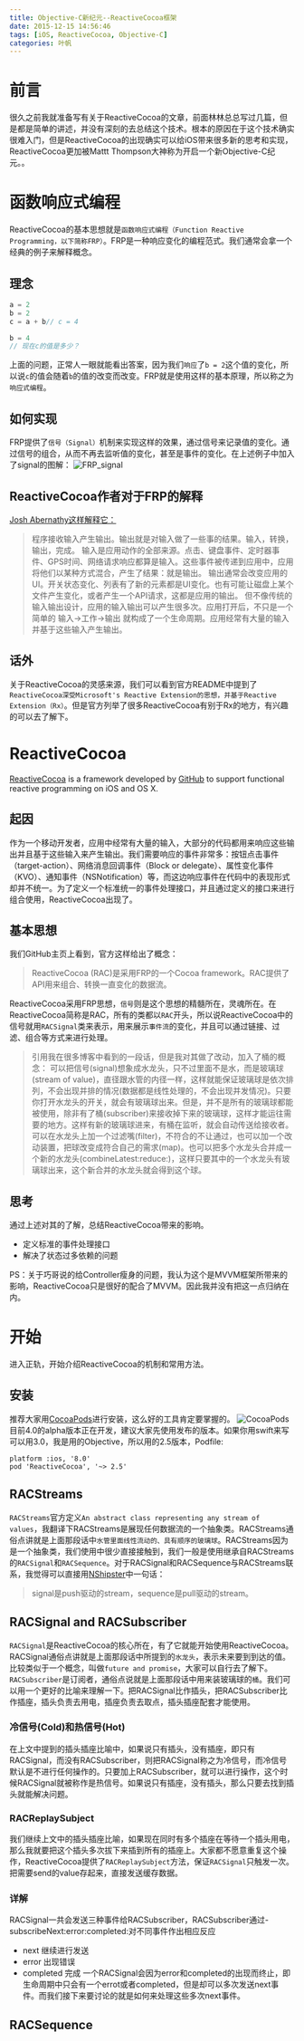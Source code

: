 ```yaml
---
title: Objective-C新纪元--ReactiveCocoa框架
date: 2015-12-15 14:56:46
tags: [iOS, ReactiveCocoa, Objective-C]
categories: 叶帆
---
```

# 前言
很久之前我就准备写有关于ReactiveCocoa的文章，前面林林总总写过几篇，但是都是简单的讲述，并没有深刻的去总结这个技术。根本的原因在于这个技术确实很难入门，但是ReactiveCocoa的出现确实可以给iOS带来很多新的思考和实现，ReactiveCocoa更加被Mattt Thompson大神称为开启一个新Objective-C纪元。。

# 函数响应式编程
ReactiveCocoa的基本思想就是`函数响应式编程（Function Reactive Programming，以下简称FRP）`。FRP是一种响应变化的编程范式。我们通常会拿一个经典的例子来解释概念。

## 理念
```c
a = 2
b = 2
c = a + b// c = 4

b = 4
// 现在c的值是多少？
```
上面的问题，正常人一眼就能看出答案，因为我们`响应`了`b = 2`这个值的变化，所以说`c`的值会随着`b`的值的改变而改变。FRP就是使用这样的基本原理，所以称之为`响应式编程`。

## 如何实现
FRP提供了`信号（Signal）`机制来实现这样的效果，通过信号来记录值的变化。通过信号的组合，从而不再去监听值的变化，甚至是事件的变化。在上述例子中加入了signal的图解：
![FRP_signal](http://7xp57v.com1.z0.glb.clouddn.com/coryphaei/FRP_signal.png)

## ReactiveCocoa作者对于FRP的解释

[Josh Abernathy这样解释它：](http://blog.maybeapps.com/post/42894317939/input-and-output)

> 程序接收输入产生输出。输出就是对输入做了一些事的结果。输入，转换，输出，完成。
> 输入是应用动作的全部来源。点击、键盘事件、定时器事件、GPS时间、网络请求响应都算是输入。这些事件被传递到应用中，应用将他们以某种方式混合，产生了结果：就是输出。
> 输出通常会改变应用的UI。开关状态变化、列表有了新的元素都是UI变化。也有可能让磁盘上某个文件产生变化，或者产生一个API请求，这都是应用的输出。
> 但不像传统的输入输出设计，应用的输入输出可以产生很多次。应用打开后，不只是一个简单的 输入→工作→输出 就构成了一个生命周期。应用经常有大量的输入并基于这些输入产生输出。

## 话外
关于ReactiveCocoa的灵感来源，我们可以看到官方README中提到了`ReactiveCocoa深受Microsoft's Reactive Extension的思想，并基于Reactive Extension（Rx）`。但是官方列举了很多ReactiveCocoa有别于Rx的地方，有兴趣的可以去了解下。

# ReactiveCocoa
[ReactiveCocoa](http://reactivecocoa.io/) is a framework developed by [GitHub](https://github.com/ReactiveCocoa/ReactiveCocoa) to support functional reactive programming on iOS and OS X.

## 起因
作为一个移动开发者，应用中经常有大量的输入，大部分的代码都用来响应这些输出并且基于这些输入来产生输出。我们需要响应的事件非常多：按钮点击事件（target-action）、网络消息回调事件（Block or delegate）、属性变化事件（KVO）、通知事件（NSNotification）等，而这边响应事件在代码中的表现形式却并不统一。为了定义一个标准统一的事件处理接口，并且通过定义的接口来进行组合使用，ReactiveCocoa出现了。

## 基本思想
我们GitHub主页上看到，官方这样给出了概念：
> ReactiveCocoa (RAC)是采用FRP的一个Cocoa framework。RAC提供了API用来组合、转换一直变化的数据流。

ReactiveCocoa采用FRP思想，`信号`则是这个思想的精髓所在，灵魂所在。在ReactiveCocoa简称是RAC，所有的类都以`RAC`开头，所以说ReactiveCocoa中的信号就用`RACSignal`类来表示，用来展示`事件流`的变化，并且可以通过链接、过滤、组合等方式来进行处理。

> 引用我在很多博客中看到的一段话，但是我对其做了改动，加入了桶的概念：
可以把信号(signal)想象成水龙头，只不过里面不是水，而是玻璃球(stream of value)，直径跟水管的内径一样，这样就能保证玻璃球是依次排列，不会出现并排的情况(数据都是线性处理的，不会出现并发情况)。只要你打开水龙头的开关，就会有玻璃球出来。但是，并不是所有的玻璃球都能被使用，除非有了桶(subscriber)来接收掉下来的玻璃球，这样才能运往需要的地方。这样有新的玻璃球进来，有桶在监听，就会自动传送给接收者。可以在水龙头上加一个过滤嘴(filter)，不符合的不让通过，也可以加一个改动装置，把球改变成符合自己的需求(map)。也可以把多个水龙头合并成一个新的水龙头(combineLatest:reduce:)，这样只要其中的一个水龙头有玻璃球出来，这个新合并的水龙头就会得到这个球。

## 思考
通过上述对其的了解，总结ReactiveCocoa带来的影响。
- 定义标准的事件处理接口
- 解决了状态过多依赖的问题

PS：关于巧哥说的给Controller瘦身的问题，我认为这个是MVVM框架所带来的影响，ReactiveCocoa只是很好的配合了MVVM。因此我并没有把这一点归纳在内。

# 开始
进入正轨，开始介绍ReactiveCocoa的机制和常用方法。

## 安装
推荐大家用[CocoaPods](http://code4app.com/article/cocoapods-install-usage)进行安装，这么好的工具肯定要掌握的。
![CocoaPods](http://7xp57v.com1.z0.glb.clouddn.com/coryphaei/cocoapods.png)
目前4.0的alpha版本正在开发，建议大家先使用发布的版本。如果你用swift来写可以用3.0，我是用的Objective，所以用的2.5版本，Podfile:
```
platform :ios, '8.0'
pod 'ReactiveCocoa', '~> 2.5'

```

## RACStreams
`RACStreams`官方定义`An abstract class representing any stream of values`，我翻译下RACStreams是展现任何数据流的一个抽象类。RACStreams通俗点讲就是上面那段话中`水管里面线性流动的、具有顺序的玻璃球`。RACStreams因为是一个抽象类，我们使用中很少直接接触到，我们一般是使用继承自RACStreams的`RACSignal`和`RACSequence`。对于RACSignal和RACSequence与RACStreams联系，我觉得可以直接用[NShipster](http://nshipster.cn/reactivecocoa/)中一句话：
> signal是push驱动的stream，sequence是pull驱动的stream。

## RACSignal and RACSubscriber
`RACSignal`是ReactiveCocoa的核心所在，有了它就能开始使用ReactiveCocoa。RACSignal通俗点讲就是上面那段话中所提到的`水龙头`，表示未来要到到达的值。比较类似于一个概念，叫做`future and promise`，大家可以自行去了解下。
`RACSubscriber`是订阅者，通俗点说就是上面那段话中用来装玻璃球的`桶`。我们可以用一个更好的比喻来理解一下。把RACSignal比作插头，把RACSubscriber比作插座，插头负责去用电，插座负责去取点，插头插座配套才能使用。

### 冷信号(Cold)和热信号(Hot)
在上文中提到的插头插座比喻中，如果说只有插头，没有插座，即只有RACSignal，而没有RACSubscriber，则把RACSignal称之为冷信号，而冷信号默认是不进行任何操作的。只要加上RACSubscriber，就可以进行操作，这个时候RACSignal就被称作是热信号。如果说只有插座，没有插头，那么只要去找到插头就能解决问题。

### RACReplaySubject
我们继续上文中的插头插座比喻，如果现在同时有多个插座在等待一个插头用电，那么我就要把这个插头多次拔下来插到所有的插座上。大家都不愿意重复这个操作，ReactiveCocoa提供了`RACReplaySubject`方法，保证`RACSignal`只触发一次。把需要send的value存起来，直接发送缓存数据。

### 详解
RACSignal一共会发送三种事件给RACSubscriber，RACSubscriber通过-subscribeNext:error:completed:对不同事件作出相应反应
- next 继续进行发送
- error 出现错误  
- completed 完成
一个RACSignal会因为error和completed的出现而终止，即生命周期中只会有一个errot或者completed，但是却可以多次发送next事件。而我们接下来要讨论的就是如何来处理这些多次next事件。

## RACSequence
